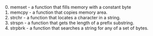 0. memset - a function that fills memory with a constant byte
1. memcpy - a function that copies memory area.
2. strchr -  a function that locates a character in a string.
3. strspn - a function that gets the length of a prefix substring.
4. strpbrk - a function that searches a string for any of a set of bytes.
